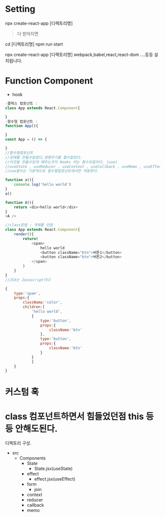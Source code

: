 # Setting
npx create-react-app [디렉토리명]
 > 다 받아지면

cd [디렉토리명]
npm run start

npx create-react-app [디렉토리명]
webpack,babel,react,react-dom ....등등 설치됩니다.

# Function Component
- hook 

```javascript
-클래스 컴포넌트 :
class App extends React.Component{

}
-함수형 컴포넌트 :
function App(){

}
const App = () => {

}
//함수형컴포넌트
//상태를 만들수없었다,생명주기를 할수없었다.
//이것을 만들수있게 해주는것이 Hooks 라는 함수모음이다. (use)
//useState , useReducer , useContext , useCallback , useMemo , useEffect 등등
//use함수는 기본적으로 함수형컴포넌트에서만 작동한다.
```

```javascript
function a(){
    console.log('hello world')
}
a()

function A(){
    return <div>hello world</div>
}
<A />

//class문법 : 객체를 만듬
class App extends React.Component{
    render(){
        return(
            <span>
                hello world
                <button className="btn">버튼1</button>
                <button className="btn">버튼2</button>
            </span>
        )
    }
}
//JSX는 Javascript이다

{
    type:'span',
    props:{
        classNama:'color',
        children:[
            'hello world',
            {
                type:'button',
                props:{
                    className:'btn'
                },
                type:'button',
                props:{
                    className:'btn'
                }
            }
            ]
    }
}
```

# 커스텀 훅
# class 컴포넌트하면서 힘들었던점 this 등등 안해도된다.

디렉토리 구성.
- src
    - Components
        - State
            - State.jsx(useState)
        - effect
            - effect.jsx(useEffect)
        - form
            - join
        - context
        - reducer
        - callback
        - memo


